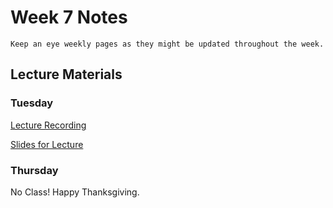 Week 7 Notes
============================

```{note}
Keep an eye weekly pages as they might be updated throughout the week.
```

## Lecture Materials


### Tuesday

[Lecture Recording]()

<a href="../resources/11_21_23-mobile_design_device_resources.pdf" >Slides for Lecture</a>


### Thursday

No Class! Happy Thanksgiving.

